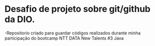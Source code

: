 # Desafio de projeto sobre git/github da DIO.
-Repositorio criado para guardar códigos realizados durante minha participação do bootcamp NTT DATA New Talents #3 Java

